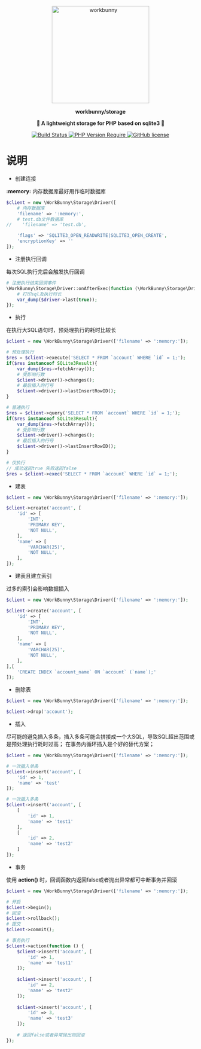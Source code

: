 
<p align='center'><img width='260px' src='https://chaz6chez.cn/images/workbunny-logo.png' alt='workbunny'></p>

**<p align='center'>workbunny/storage</p>**

**<p align='center'>🐇 A lightweight storage for PHP based on sqlite3 🐇</p>**

<div align="center">
    <a href="https://github.com/workbunny/storage/actions">
        <img src="https://github.com/workbunny/storage/actions/workflows/CI.yml/badge.svg" alt="Build Status">
    </a>
    <a href="https://github.com/workbunny/storage/blob/main/composer.json">
        <img alt="PHP Version Require" src="http://poser.pugx.org/workbunny/storage/require/php">
    </a>
    <a href="https://github.com/workbunny/storage/blob/main/LICENSE">
        <img alt="GitHub license" src="http://poser.pugx.org/workbunny/storage/license">
    </a>

</div>

# 说明

- 创建连接

**:memory:** 内存数据库最好用作临时数据库

```php
$client = new \WorkBunny\Storage\Driver([
    # 内存数据库
    'filename' => ':memory:',
    # test.db文件数据库
//    'filename' => 'test.db',

    'flags' => 'SQLITE3_OPEN_READWRITE|SQLITE3_OPEN_CREATE',
    'encryptionKey' => ''
]);
```
- 注册执行回调

每次SQL执行完后会触发执行回调

```php
# 注册执行结束回调事件
\WorkBunny\Storage\Driver::onAfterExec(function (\WorkBunny\Storage\Driver $driver){
    # 打印sql及执行时长
    var_dump($driver->last(true));
});
```

- 执行

在执行大SQL语句时，预处理执行的耗时比较长

```php
$client = new \WorkBunny\Storage\Driver(['filename' => ':memory:']);

# 预处理执行
$res = $client->execute('SELECT * FROM `account` WHERE `id` = 1;');
if($res instanceof SQLite3Result){
    var_dump($res->fetchArray());
    # 受影响行数
    $client->driver()->changes();
    # 最后插入的行号
    $client->driver()->lastInsertRowID();
}

# 普通执行
$res = $client->query('SELECT * FROM `account` WHERE `id` = 1;');
if($res instanceof SQLite3Result){
    var_dump($res->fetchArray());
    # 受影响行数
    $client->driver()->changes();
    # 最后插入的行号
    $client->driver()->lastInsertRowID();
}

# 仅执行
// 成功返回true 失败返回false
$res = $client->exec('SELECT * FROM `account` WHERE `id` = 1;');

```

- 建表

```php
$client = new \WorkBunny\Storage\Driver(['filename' => ':memory:']);

$client->create('account', [
    'id' => [
        'INT',
        'PRIMARY KEY',
        'NOT NULL',
    ],
    'name' => [
        'VARCHAR(25)',
        'NOT NULL',
    ],
]);
```

- 建表且建立索引

过多的索引会影响数据插入

```php
$client = new \WorkBunny\Storage\Driver(['filename' => ':memory:']);

$client->create('account', [
    'id' => [
        'INT',
        'PRIMARY KEY',
        'NOT NULL',
    ],
    'name' => [
        'VARCHAR(25)',
        'NOT NULL',
    ],
],[
    'CREATE INDEX `account_name` ON `account` (`name`);'
]);
```

- 删除表

```php
$client = new \WorkBunny\Storage\Driver(['filename' => ':memory:']);

$client->drop('account');
```

- 插入

尽可能的避免插入多条，插入多条可能会拼接成一个大SQL，导致SQL超出范围或是预处理执行耗时过高；
在事务内循环插入是个好的替代方案；

```php
$client = new \WorkBunny\Storage\Driver(['filename' => ':memory:']);

# 一次插入单条
$client->insert('account', [
    'id' => 1,
    'name' => 'test'
]);

# 一次插入多条
$client->insert('account', [
    [
        'id' => 1,
        'name' => 'test1'
    ],
    [
        'id' => 2,
        'name' => 'test2'
    ]
]);
```

- 事务

使用 **action()** 时，回调函数内返回false或者抛出异常都可中断事务并回滚

```php
$client = new \WorkBunny\Storage\Driver(['filename' => ':memory:']);

# 开启
$client->begin();
# 回滚
$client->rollback();
# 提交
$client->commit();

# 事务执行
$client->action(function () {
    $client->insert('account', [
        'id' => 1,
        'name' => 'test1'
    ]);
    
    $client->insert('account', [
        'id' => 2,
        'name' => 'test2'
    ]);
    
    $client->insert('account', [
        'id' => 3,
        'name' => 'test3'
    ]);
    
    # 返回false或者异常抛出则回滚
});
```
